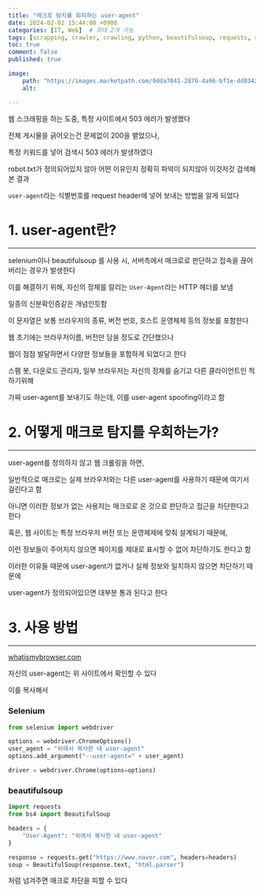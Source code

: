 ```yaml
---
title: "매크로 탐지를 회피하는 user-agent"
date: 2024-02-02 15:44:00 +0900
categories: [IT, Web]  # 최대 2개 가능
tags: [scrapping, crawler, crawling, python, beautifulsoup, requests, selenium, user-agent]     # 태그는 항상 소문자로 작성할 것
toc: true
comment: false
published: true

image:
    path: "https://images.marketpath.com/9dda7041-2870-4a96-bf1e-dd8342e86e7c/p/692f7bc6-6bfd-4f4c-933b-54fd8e88461b/1920wx1080h-max/user-agents-blog-post.png"
    alt: 

---
```


웹 스크래핑을 하는 도중, 특정 사이트에서 503 에러가 발생했다

전체 게시물을 긁어오는건 문제없이 200을 뱉었으나,

특정 키워드를 넣어 검색시 503 에러가 발생하였다

robot.txt가 정의되어있지 않아 어떤 이유인지 정확히 파악이 되지않아 이것저것 검색해본 결과

`user-agent`라는 식별번호를 request header에 넣어 보내는 방법을 알게 되었다

# 1. user-agent란?
---

selenium이나 beautifulsoup 를 사용 시, 서버측에서 매크로로 판단하고 접속을 끊어버리는 경우가 발생한다

이를 해결하기 위해, 자신의 정체를 알리는 `User-Agent`라는 HTTP 헤더를 보냄

일종의 신분확인증같은 개념인듯함

이 문자열은 보통 브라우저의 종류, 버전 번호, 호스트 운영체제 등의 정보를 포함한다

웹 초기에는 브라우저이름, 버전만 담을 정도로 간단했으나

웹이 점점 발달하면서 다양한 정보들을 포함하게 되었다고 한다


스팸 봇, 다운로드 관리자, 일부 브라우저는 자신의 정체를 숨기고 다른 클라이언트인 척 하기위해

가짜 user-agent를 보내기도 하는데, 이를 user-agent spoofing이라고 함


# 2. 어떻게 매크로 탐지를 우회하는가?
---

user-agent를 정의하지 않고 웹 크롤링을 하면, 

일반적으로 매크로는 실제 브라우저와는 다른 user-agent를 사용하기 때문에 여기서 걸린다고 함

아니면 이러한 정보가 없는 사용자는 매크로로 온 것으로 판단하고 접근을 차단한다고 한다

혹은, 웹 사이트는 특정 브라우저 버전 또는 운영체제에 맞춰 설계되기 때문에, 

이런 정보들이 주어지지 않으면 페이지를 제대로 표시할 수 없어 차단하기도 한다고 함

이러한 이유들 때문에 user-agent가 없거나 실제 정보와 일치하지 않으면 차단하기 때문에

user-agent가 정의되어있으면 대부분 통과 된다고 한다

# 3. 사용 방법
---

[whatismybrowser.com](https://www.whatismybrowser.com/detect/what-is-my-user-agent/)

자신의 user-agent는 위 사이트에서 확인할 수 있다

이를 복사해서


### Selenium

```python
from selenium import webdriver

options = webdriver.ChromeOptions()
user_agent = "위에서 복사한 내 user-agent"
options.add_argument("--user-agent=" + user_agent)

driver = webdriver.Chrome(options=options)
```

### beautifulsoup

```python
import requests
from bs4 import BeautifulSoup

headers = {
    "User-Agent": "위에서 복사한 내 user-agent"
}

response = requests.get("https://www.naver.com", headers=headers) 
soup = BeautifulSoup(response.text, "html.parser")
```

처럼 넘겨주면 매크로 차단을 피할 수 있다

